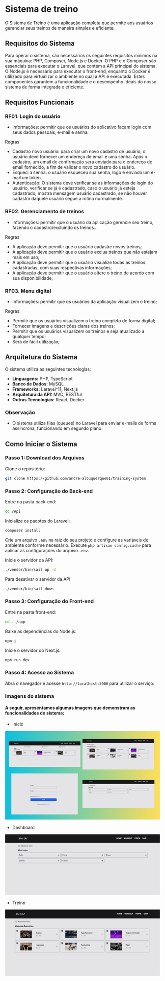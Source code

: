 # Sistema de treino

O Sistema de Treino é uma aplicação completa que permite aos usuários gerenciar seus treinos de maneira simples e eficiente. 

## Requisitos do Sistema

Para operar o sistema, são necessários os seguintes requisitos mínimos na sua máquina: PHP, Composer, Node.js e Docker. O PHP e o Composer são essenciais para executar o Laravel, que contém a API principal do sistema. O Node.js é necessário para executar o front-end, enquanto o Docker é utilizado para virtualizar o ambiente no qual a API é executada. Estes componentes garantem a funcionalidade e o desempenho ideais do nosso sistema de forma integrada e eficiente.

## Requisitos Funcionais

### RF01. Login do usuário

- Informações: permitir que os usuários do aplicativo façam login com seus dados pessoais, e-mail e senha.

Regras

- Cadastro novo usuário: para criar um novo cadastro de usuário, o usuário deve fornecer um endereço de email e uma senha. Após o cadastro, um email de confirmação será enviado para o endereço de email fornecido, a fim de validar o novo cadastro do usuário.
- Esqueci a senha: o usuário esqueceu sua senha, logo é enviado um e-mail um token.
- Autenticação: O sistema deve verificar se as informações de login do usuário, verificar se já é cadastrado, caso o usuário já esteja cadastrado, mostra mensagem usuário cadastrado, se não houver cadastro daquele usuário segue a rotina normalmente.

### RF02. Gerenciamento de treinos

- Informações: permitir que o usuário da aplicação gerencie seu treino, fazendo o cadastro/excluindo os treinos...

Regras

- A aplicação deve permitir que o usuário cadastre novos treinos;
- A aplicação deve permitir que o usuário exclua treinos que não estejam mais em uso;
- A aplicação deve permitir que o usuário visualize todas as treinos cadastradas, com suas respectivas informações;
- A aplicação deve permitir que o usuário altere o treino de acordo com sua disponibilidade;

### RF03. Menu digital

- Informações: permitir que os usuários da aplicação visualizem o treino;

Regras:

- Permitir que os usuários visualizem o treino completo de forma digital;
- Fornecer imagens e descrições claras dos treinos;
- Permitir que os usuários visualizem os treinos e seja atualizado a qualquer tempo;
- Será de fácil utilização;

## Arquitetura do Sistema

O sistema utiliza as seguintes tecnologias:

- **Linguagens:** PHP, TypeScript
- **Banco de Dados:** MySQL
- **Frameworks:** Laravel^11, Next.js
- **Arquitetura da API:** MVC, RESTful
- **Outras Tecnologias:** React, Docker

### Observação

- O sistema utiliza filas (queues) no Laravel para enviar e-mails de forma assíncrona, funcionando em segundo plano.

## Como Iniciar o Sistema

### Passo 1: Download dos Arquivos

Clone o repositório:

```bash
git clone https://github.com/andre-albuquerque01/training-system
```

### Passo 2: Configuração do Back-end

Entre na pasta back-end:

```bash
cd /Api
```

Inicialize os pacotes do Laravel:

```php
composer install
```

Crie um arquivo `.env` na raiz do seu projeto e configure as variáveis de ambiente conforme necessário.
Execute `php artisan config:cache` para aplicar as configurações do arquivo `.env`.

Inicie o servidor da API:

```bash
./vendor/bin/sail up -d
```

Para desativar o servidor da API:

```bash
./vendor/bin/sail down
```

### Passo 3: Configuração do Front-end

Entre na pasta front-end:

```bash
cd ../app
```

Baixe as dependências do Node.js:

```bash
npm i
```

Inicie o servidor do Next.js:

```bash
npm run dev
```

### Passo 4: Acesso ao Sistema

Abra o navegador e acesse `http://localhost:3000` para utilizar o serviço.

### Imagens do sistema

#### A seguir, apresentamos algumas imagens que demonstram as funcionalidades do sistema:

- Início

<img src="assets/index.png" alt="Index" />

- Dashboard

<img src="assets/dashboard.png" alt="Dashboard" />

- Treino

<img src="assets/exercicios.png" alt="Treino" />

